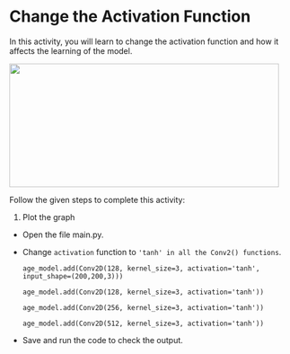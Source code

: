 Change the Activation Function 
==============================

In this activity, you will learn to change the activation function and how it affects the learning of the model.


<img src= "https://s3-whjr-curriculum-uploads.whjr.online/f90c517f-a9f6-459b-823f-d99343163332.png" width = "480" height = "220">


Follow the given steps to complete this activity:

1. Plot the graph

* Open the file  main.py.

* Change `activation` function to `'tanh' in all the Conv2() functions`.

    `age_model.add(Conv2D(128, kernel_size=3, activation='tanh', input_shape=(200,200,3)))`

    `age_model.add(Conv2D(128, kernel_size=3, activation='tanh'))`

    `age_model.add(Conv2D(256, kernel_size=3, activation='tanh'))`    

    `age_model.add(Conv2D(512, kernel_size=3, activation='tanh'))`

* Save and run the code to check the output.


